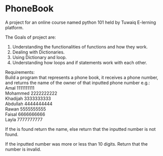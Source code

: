 # PhoneBook

A project for an online course named python 101 held by Tuwaiq E-lerning platform.  <br />

The Goals of project are:  <br />
1) Understanding the functionalities of functions and how they work. <br />
2) Dealing with Dictionaries. <br />
3) Using Dictionary and loop. <br />
4) Understanding how loops and if statements work with each other. <br />

Requirements:  <br />
Build a program that represents a phone book, it receives a phone number, and returns the name of the owner of that inputted phone number e.g.:  <br />
Amal     	1111111111 <br />
Mohammed 	2222222222 <br />
Khadijah 	3333333333  <br />
Abdullah 	4444444444 <br />
Rawan 	  5555555555 <br />
Faisal 	  6666666666 <br />
Layla 	  7777777777 <br />

If the is found return the name, else return that the inputted number is not found.  <br />

If the inputted number was more or less than 10 digits. Return that the number is invalid. <br />
